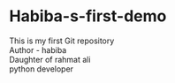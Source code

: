 # Habiba-s-first-demo
This is my first Git repository
<br>
Author - habiba 
<br>
Daughter of rahmat ali
<br>
python developer
